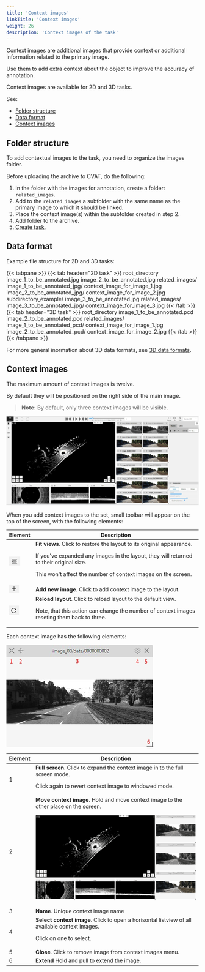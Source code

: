 ```yaml
---
title: 'Context images'
linkTitle: 'Context images'
weight: 26
description: 'Context images of the task'
---
```


Context images are additional images that provide
context or additional information related to the primary image.

Use them to add extra context about the object to improve the accuracy of annotation.

Context images are available for 2D and 3D tasks.

See:

- [Folder structure](#folder-structure)
- [Data format](#data-format)
- [Context images](#context-images)

## Folder structure

To add contextual images to the task, you need to organize
the images folder.

Before uploading the archive to CVAT, do the following:

1. In the folder with the images for annotation, create a folder: `related_images`.
2. Add to the `related_images` a subfolder with the same name
   as the primary image to which it should be linked.
3. Place the context image(s) within the subfolder created in step 2.
4. Add folder to the archive.
5. [Create task](/docs/manual/basics/create_an_annotation_task/#create-a-task).

## Data format

Example file structure for 2D and 3D tasks:

{{< tabpane >}}
{{< tab header="2D task" >}}
  root_directory
    image_1_to_be_annotated.jpg
    image_2_to_be_annotated.jpg
    related_images/
      image_1_to_be_annotated_jpg/
        context_image_for_image_1.jpg
      image_2_to_be_annotated_jpg/
        context_image_for_image_2.jpg
     subdirectory_example/
        image_3_to_be_annotated.jpg
         related_images/
          image_3_to_be_annotated_jpg/
             context_image_for_image_3.jpg
{{< /tab >}}
{{< tab header="3D task" >}}
 root_directory
    image_1_to_be_annotated.pcd
    image_2_to_be_annotated.pcd
     related_images/
        image_1_to_be_annotated_pcd/
           context_image_for_image_1.jpg
        image_2_to_be_annotated_pcd/
           context_image_for_image_2.jpg
{{< /tab >}}
{{< /tabpane >}}

For more general inormation about 3D data formats,
see [3D data formats](/docs/manual/basics/create_an_annotation_task/#data-formats-for-a-3d-task).

## Context images

The maximum amount of context images is twelve.

By default they will be positioned on the right side of the main image.

> **Note:** By default, only three context images will be visible.

![contex_images_1](/images/context_img_01.jpg)

When you add context images to the set, small toolbar will appear on the top of the screen, with the following elements:

<!--lint disable maximum-line-length-->

| Element                                        | Description                                                                                                                                                                                                                        |
| ---------------------------------------------- | ---------------------------------------------------------------------------------------------------------------------------------------------------------------------------------------------------------------------------------- |
| ![contex_images_4](/images/context_img_04.jpg) | **Fit views**. Click to restore the layout to its original appearance. <p>If you've expanded any images in the layout, they will returned to their original size. <p>This won't affect the number of context images on the screen. |
| ![contex_images_5](/images/context_img_05.jpg) | **Add new image**. Click to add context image to the layout.                                                                                                                                                                       |
| ![contex_images_6](/images/context_img_06.jpg) | **Reload layout**. Click to reload layout to the default view. <p>Note, that this action can change the number of context images reseting them back to three.                                                                      |

<!--lint enable maximum-line-length-->

Each context image has the following elements:

![contex_images_2](/images/context_img_02.jpg)

<!--lint disable maximum-line-length-->

| Element | Description                                                                                                                             |
| ------- | --------------------------------------------------------------------------------------------------------------------------------------- |
| 1       | **Full screen**. Click to expand the context image in to the full screen mode. <p>Click again to revert context image to windowed mode. |
| 2       | **Move context image**. Hold and move context image to the other place on the screen. <p>![contex_images_3](/images/context_img_03.gif) |
| 3       | **Name**. Unique context image name                                                                                                     |
| 4       | **Select context image**. Click to open a horisontal listview of all available context images. <p>Click on one to select.               |
| 5       | **Close**. Click to remove image from context images menu.                                                         |
| 6       | **Extend** Hold and pull to extend the image.                                                                                           |

<!--lint enable maximum-line-length-->

